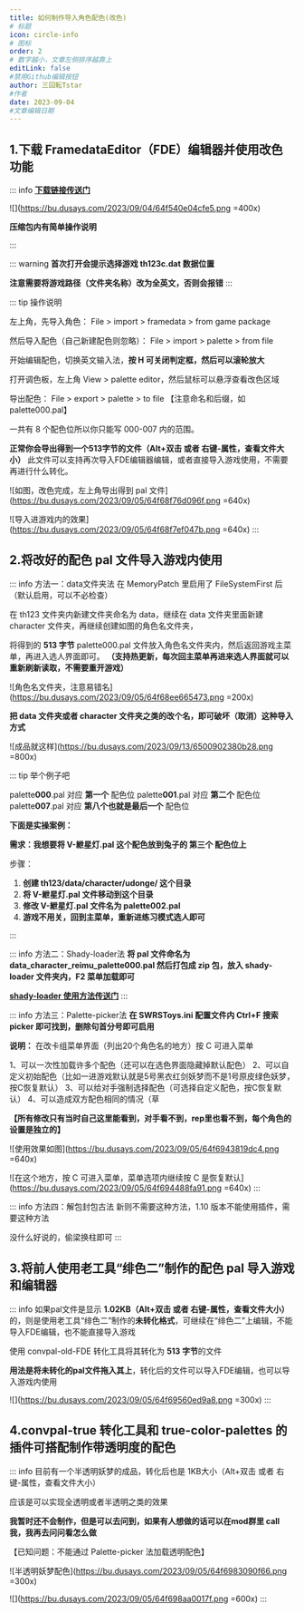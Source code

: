 ```yaml
---
title: 如何制作导入角色配色(改色)
# 标题
icon: circle-info
# 图标
order: 2
# 数字越小，文章左侧排序越靠上
editLink: false
#禁用Github编辑按钮
author: 三回転Tstar
#作者
date: 2023-09-04
#文章编辑日期
---
```


## 1.下载 FramedataEditor（FDE）编辑器并使用改色功能

::: info
[**下载链接传送门**](/about/#非想天则资源下载指路) 

![](https://bu.dusays.com/2023/09/04/64f540e04cfe5.png =400x)

**压缩包内有简单操作说明**

:::

::: warning
**首次打开会提示选择游戏 th123c.dat 数据位置**

**注意需要将游戏路径（文件夹名称）改为全英文，否则会报错**
:::

::: tip 操作说明

左上角，先导入角色： File > import > framedata > from game package

然后导入配色（自己新建配色则忽略）： File > import > palette > from file

开始编辑配色，切换英文输入法，**按 H 可关闭判定框，然后可以滚轮放大**

打开调色板，左上角 View > palette editor，然后鼠标可以悬浮查看改色区域

导出配色： File > export > palette > to file 【注意命名和后缀，如palette000.pal】

一共有 8 个配色位所以你只能写 000-007 内的范围。

**正常你会导出得到一个513字节的文件（Alt+双击 或者 右键-属性，查看文件大小）**
此文件可以支持再次导入FDE编辑器编辑，或者直接导入游戏使用，不需要再进行什么转化。

![如图，改色完成，左上角导出得到 pal 文件](https://bu.dusays.com/2023/09/05/64f68f76d096f.png =640x)

![导入进游戏内的效果](https://bu.dusays.com/2023/09/05/64f68f7ef047b.png =640x)
:::

## 2.将改好的配色 pal 文件导入游戏内使用

::: info 方法一：data文件夹法
在 MemoryPatch 里启用了 FileSystemFirst 后（默认启用，可以不必检查）

在 th123 文件夹内新建文件夹命名为 data，继续在 data 文件夹里面新建 character 文件夹，再继续创建如图的角色名文件夹，

将得到的 **513 字节** palette000.pal 文件放入角色名文件夹内，然后返回游戏主菜单，再进入选人界面即可。
**（支持热更新，每次回主菜单再进来选人界面就可以重新刷新读取，不需要重开游戏）**

![角色名文件夹，注意易错名](https://bu.dusays.com/2023/09/05/64f68ee665473.png =200x)

**把 data 文件夹或者 character 文件夹之类的改个名，即可破坏（取消）这种导入方式**

![成品就这样](https://bu.dusays.com/2023/09/13/6500902380b28.png =800x)

::: tip 举个例子吧

palette**000**.pal 对应 **第一个** 配色位
palette**001**.pal 对应 **第二个** 配色位
palette**007**.pal 对应 **第八个也就是最后一个** 配色位

**下面是实操案例：**

**需求：我想要将 V-紲星灯.pal 这个配色放到兔子的 第三个 配色位上**

步骤：
1. **创建 th123/data/character/udonge/ 这个目录**
2. **将 V-紲星灯.pal 文件移动到这个目录**
3. **修改 V-紲星灯.pal 文件名为 palette002.pal**
4. **游戏不用关，回到主菜单，重新进练习模式选人即可**


::: 

::: info 方法二：Shady-loader法
**将 pal 文件命名为 data_character_reimu_palette000.pal 然后打包成 zip 包，放入 shady-loader 文件夹内，F2 菜单加载即可**

[**shady-loader 使用方法传送门**](/mods/DIY/EnablePack.html#使用-shady-loader-将已有的素材美化包导入游戏内)
:::

::: info 方法三：Palette-picker法
**在 SWRSToys.ini 配置文件内 Ctrl+F 搜索 picker 即可找到，删除句首分号即可启用**

**说明：**
在改卡组菜单界面（列出20个角色名的地方）按 C 可进入菜单

1、可以一次性加载许多个配色（还可以在选色界面隐藏掉默认配色）
2、可以自定义初始配色（比如一进游戏默认就是5号黑衣红剑妖梦而不是1号原皮绿色妖梦，按C恢复默认） 
3、可以给对手强制选择配色（可选择自定义配色，按C恢复默认）
4、可以造成双方配色相同的情况（草

**【所有修改只有当时自己这里能看到，对手看不到，rep里也看不到，每个角色的设置是独立的】**

![使用效果如图](https://bu.dusays.com/2023/09/05/64f6943819dc4.png =640x)

![在这个地方，按 C 可进入菜单，菜单选项内继续按 C 是恢复默认](https://bu.dusays.com/2023/09/05/64f694488fa91.png =640x)
:::

::: info 方法四：解包封包古法
新则不需要这种方法，1.10 版本不能使用插件，需要这种方法

没什么好说的，偷梁换柱即可
:::

## 3.将前人使用老工具“绯色二”制作的配色 pal 导入游戏和编辑器

::: info
如果pal文件是显示 **1.02KB（Alt+双击 或者 右键-属性，查看文件大小）** 的，则是使用老工具“绯色二”制作的**未转化格式**，可继续在“绯色二”上编辑，不能导入FDE编辑，也不能直接导入游戏

使用 convpal-old-FDE 转化工具将其转化为 **513 字节**的文件

**用法是将未转化的pal文件拖入其上**，转化后的文件可以导入FDE编辑，也可以导入游戏内使用

![](https://bu.dusays.com/2023/09/05/64f69560ed9a8.png =300x)
:::

## 4.convpal-true 转化工具和 true-color-palettes 的插件可搭配制作带透明度的配色

::: info
目前有一个半透明妖梦的成品，转化后也是 1KB大小（Alt+双击 或者 右键-属性，查看文件大小）

应该是可以实现全透明或者半透明之类的效果

**我暂时还不会制作，但是可以去问到，如果有人想做的话可以在mod群里 call 我，我再去问问看怎么做**

【已知问题：不能通过 Palette-picker 法加载透明配色】

![半透明妖梦配色](https://bu.dusays.com/2023/09/05/64f6983090f66.png =300x)

![](https://bu.dusays.com/2023/09/05/64f698aa0017f.png =600x)
:::
